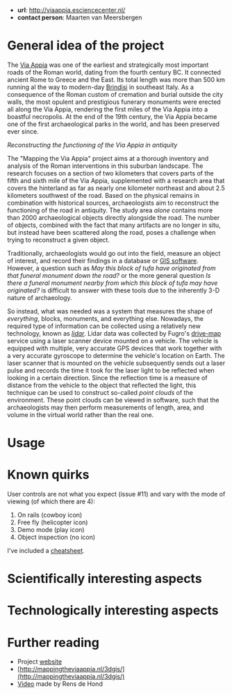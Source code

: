 
- **url**: http://viaappia.esciencecenter.nl/
- **contact person**: Maarten van Meersbergen


# General idea of the project

The [Via Appia](https://en.wikipedia.org/wiki/Appian_Way) was one of the earliest and strategically most important roads of the Roman world, dating from the fourth century BC. It connected ancient Rome to Greece and the East. Its total length was more than 500 km running al the way to modern-day [Brindisi](https://www.google.nl/maps/place/Brindisi+BR,+Italy/@40.6422249,17.9009354,7z/data=!4m2!3m1!1s0x13467a3bc980ec6d:0x110cef7cc03daf9) in southeast Italy. As a consequence of the Roman custom of cremation and burial outside the city walls, the most opulent and prestigious funerary monuments were erected all along the Via Appia, rendering the first miles of the Via Appia into a boastful necropolis. At the end of the 19th century, the Via Appia became one of the first archaeological parks in the world, and has been preserved ever since. 

_Reconstructing the functioning of the Via Appia in antiquity_

The "Mapping the Via Appia" project aims at a thorough inventory and analysis of the Roman interventions in this suburban landscape. The research focuses on a section of two kilometers that covers parts of the fifth and sixth mile of the Via Appia, supplemented with a research area that covers the hinterland as far as nearly one kilometer northeast and about 2.5 kilometers southwest of the road. Based on the physical remains in combination with historical sources, archaeologists aim to reconstruct the functioning of the road in antiquity. The study area _alone_ contains more than 2000 archaeological objects directly alongside the road. The number of objects, combined with the fact that many artifacts are no longer in situ, but instead have been scattered along the road, poses a challenge when trying to reconstruct a given object.

Traditionally, archaeologists would go out into the field, measure an object of interest, and record their findings in a database or [GIS  software](https://en.wikipedia.org/wiki/Geographic_information_system). However, a question such as _May this block of tufa have originated from that funeral monument down the road?_ or the more general question _Is there a funeral monument nearby from which this block of tufa may have originated?_ is difficult to answer with these tools due to the inherently 3-D nature of archaeology. 

So instead, what was needed was a system that measures the shape of _everything_, blocks, monuments, and everything else. Nowadays, the required type of information can be collected using a relatively new technology, known as [_lidar_](https://en.wikipedia.org/wiki/Lidar). Lidar data was collected by Fugro's [drive-map](http://www.drive-map.eu/) service using a laser scanner device mounted on a vehicle. The vehicle is equipped with multiple, very accurate GPS devices that work together with a very accurate gyroscope to determine the vehicle's location on Earth. The laser scanner that is mounted on the vehicle subsequently sends out a laser pulse and records the time it took for the laser light to be reflected when looking in a certain direction. Since the reflection time is a measure of distance from the vehicle to the object that reflected the light, this technique can be used to construct so-called _point clouds_ of the environment. These point clouds can be viewed in software, such that the archaeologists may then perform measurements of length, area, and volume in the virtual world rather than the real one.

# Usage

# Known quirks

User controls are not what you expect (issue #11) and vary with the mode of viewing (of which there are 4):

1. On rails (cowboy icon)
2. Free fly (helicopter icon)
3. Demo mode (play icon)
4. Object inspection (no icon)

I've included a [cheatsheet](/cheatsheet).


# Scientifically interesting aspects

# Technologically interesting aspects

# Further reading

- Project [website](https://www.esciencecenter.nl/via-appia)
- [http://mappingtheviaappia.nl/3dgis/](http://mappingtheviaappia.nl/3dgis/)
- [Video](https://youtu.be/I3DLXSrRiyk) made by Rens de Hond
